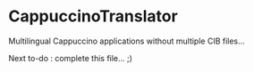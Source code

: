 CappuccinoTranslator
====================

Multilingual Cappuccino applications without multiple CIB files...

Next to-do : complete this file...  ;)
